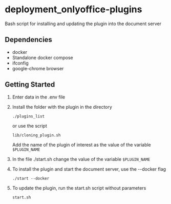 # deployment_onlyoffice-plugins

Bash script for installing and updating the plugin into the document server

## Dependencies

* docker
* Standalone docker compose
* ifconfig
* google-chrome browser

## Getting Started

1. Enter data in the .env file

2. Install the folder with the plugin in the directory

    `./plugins_list`

   or use the script 
 
    `lib/cloning_plugin.sh`

   Add the name of the plugin of interest as the value of the variable `$PLUGIN_NAME`

3. In the file ./start.sh change the value of the variable `$PLUGIN_NAME`

4. To install the plugin and start the document server, use the --docker flag

    `./start --docker`

5. To update the plugin, run the start.sh script without parameters

    `start.sh`